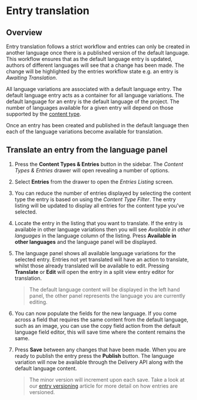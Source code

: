 # Entry translation

## Overview
Entry translation follows a strict workflow and entries can only be created in another language once there is a published version of the default language. This workflow ensures that as the default language entry is updated, authors of different languages will see that a change has been made. The change will be highlighted by the entries workflow state e.g. an entry is *Awaiting Translation*.

All language variations are associated with a default language entry. The default language entry acts as a container for all language variations. The default language for an entry is the default language of the project. The number of languages available for a given entry will depend on those supported by the [content type](/content-types/enable-disable-languages.md).

Once an entry has been created and published in the default language then each of the language variations become available for translation.

## Translate an entry from the language panel
1. Press the **Content Types & Entries** button in the sidebar. The *Content Types & Entries* drawer will open revealing a number of options.
2. Select **Entries** from the drawer to open the *Entries Listing* screen.
3. You can reduce the number of entries displayed by selecting the content type the entry is based on using the *Content Type Filter*. The entry listing will be updated to display all entries for the content type you've selected.
4. Locate the entry in the listing that you want to translate. If the entry is available in other language variations then you will see *Available in other languages* in the language column of the listing. Press **Available in other languages** and the language panel will be displayed.
5. The language panel shows all available language variations for the selected entry. Entries not yet translated will have an action to translate, whilst those already translated will be available to edit. Pressing **Translate** or **Edit** will open the entry in a split view entry editor for translation.
	
	> The default language content will be displayed in the left hand panel, the other panel represents the language you are currently editing.

6. You can now populate the fields for the new language. If you come across a field that requires the same content from the default language, such as an image, you can use the copy field action from the default language field editor, this will save time where the content remains the same.
7. Press **Save** between any changes that have been made. When you are ready to publish the entry press the **Publish** button. The language variation will now be available through the Delivery API along with the default language content.

	> The minor version will increment upon each save. Take a look at our [entry versioning](/entries/entry-versioning.md) article for more detail on how entries are versioned.
